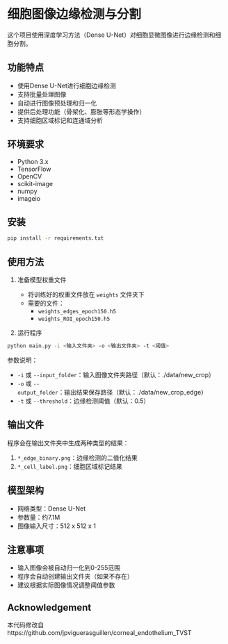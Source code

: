 # 细胞图像边缘检测与分割

这个项目使用深度学习方法（Dense U-Net）对细胞显微图像进行边缘检测和细胞分割。

## 功能特点

- 使用Dense U-Net进行细胞边缘检测
- 支持批量处理图像
- 自动进行图像预处理和归一化
- 提供后处理功能（骨架化、膨胀等形态学操作）
- 支持细胞区域标记和连通域分析

## 环境要求

- Python 3.x
- TensorFlow
- OpenCV
- scikit-image
- numpy
- imageio

## 安装

```bash
pip install -r requirements.txt
```

## 使用方法

1. 准备模型权重文件
   - 将训练好的权重文件放在 `weights` 文件夹下
   - 需要的文件：
     - `weights_edges_epoch150.h5`
     - `weights_ROI_epoch150.h5`

2. 运行程序
```bash
python main.py -i <输入文件夹> -o <输出文件夹> -t <阈值>
```

参数说明：
- `-i` 或 `--input_folder`：输入图像文件夹路径（默认：./data/new_crop）
- `-o` 或 `--output_folder`：输出结果保存路径（默认：./data/new_crop_edge）
- `-t` 或 `--threshold`：边缘检测阈值（默认：0.5）

## 输出文件

程序会在输出文件夹中生成两种类型的结果：
1. `*_edge_binary.png`：边缘检测的二值化结果
2. `*_cell_label.png`：细胞区域标记结果

## 模型架构

- 网络类型：Dense U-Net
- 参数量：约7.1M
- 图像输入尺寸：512 x 512 x 1

## 注意事项

- 输入图像会被自动归一化到0-255范围
- 程序会自动创建输出文件夹（如果不存在）
- 建议根据实际图像情况调整阈值参数

## Acknowledgement
本代码修改自https://github.com/jpviguerasguillen/corneal_endothelium_TVST
